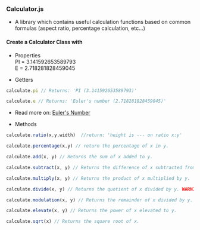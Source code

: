 ### Calculator.js 
- A library which contains useful calculation functions based on common formulas (aspect ratio, percentage calculation, etc…)



#### Create a Calculator Class with

- Properties \
 PI = 3.141592653589793\
 E = 2.718281828459045

- Getters
```js
calculate.pi // Returns: 'PI (3.141592653589793)'

calculate.e // Returns: 'Euler's number (2.718281828459045)'
``` 
- Read more on: [Euler's Number](https://www.investopedia.com/terms/e/eulers-constant.asp#:~:text=Euler's%20number%20is%20an%20important,repeats%20(similar%20to%20pi).)

- Methods
```js
calculate.ratio(x,y,width)  //return: 'height is --- on ratio x:y'

calculate.percentage(x,y) // return the percentage of x in y.

calculate.add(x, y) // Returns the sum of x added to y.

calculate.subtract(x, y) // Returns the difference of x subtracted from y.

calculate.multiply(x, y) // Returns the product of x multiplied by y.

calculate.divide(x, y) // Returns the quotient of x divided by y. WARNING: If the divisor is set to 0, an error will be thrown.

calculate.modulation(x, y) // Returns the remainder of x divided by y. WARNING: If the divisor is set to 0, an error will be thrown.

calculate.elevate(x, y) // Returns the power of x elevated to y.

calculate.sqrt(x) // Returns the square root of x.
```